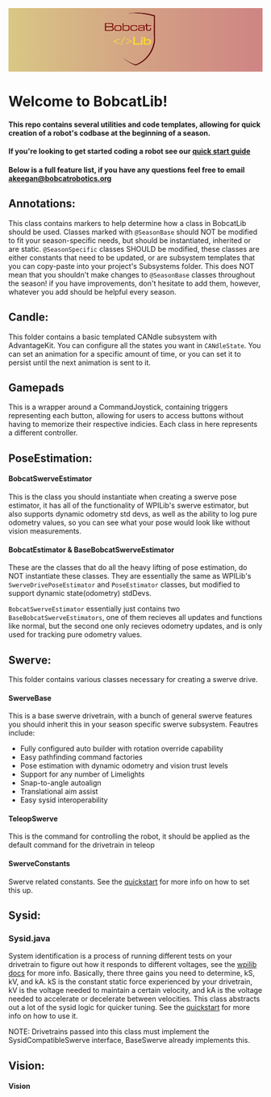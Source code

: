 ![Really sick banner](<Assets/BobcatLib Banner (4).png>)

# Welcome to BobcatLib!
#### This repo contains several utilities and code templates, allowing for quick creation of a robot's codbase at the beginning of a season. 
#### If you're looking to get started coding a robot see our [quick start guide](QUICKSTART.md)

#### Below is a full feature list, if you have any questions feel free to email akeegan@bobcatrobotics.org 

## Annotations: 
This class contains markers to help determine how a class in BobcatLib should be used.
Classes marked with `@SeasonBase` should NOT be modified to fit your season-specific needs, but should be instantiated, inherited or are static. `@SeasonSpecific` classes SHOULD be modified, these classes are either constants that need to be updated, or are subsystem templates that you can copy-paste into your project's Subsystems folder. This does NOT mean that you shouldn't make changes to `@SeasonBase` classes throughout the season! if you have improvements, don't hesitate to add them, however, whatever you add should be helpful every season. 


## Candle:

This folder contains a basic templated CANdle subsystem with AdvantageKit. You can configure all the states you want in `CANdleState`. You can set an animation for a specific amount of time, or you can set it to persist until the next animation is sent to it.

## Gamepads

This is a wrapper around a CommandJoystick, containing triggers representing each button, allowing for users to access buttons without having to memorize their respective indicies. Each class in here represents a different controller. 


## PoseEstimation:

#### BobcatSwerveEstimator
This is the class you should instantiate when creating a swerve pose estimator, it has all of the functionality of WPILib's swerve estimator, but also supports dynamic odometry std devs, as well as the ability to log pure odometry values, so you can see what your pose would look like without vision measurements.

#### BobcatEstimator & BaseBobcatSwerveEstimator
These are the classes that do all the heavy lifting of pose estimation, do NOT instantiate these classes. They are essentially the same as WPILib's `SwerveDrivePoseEstimator` and `PoseEstimator` classes, but modified to support dynamic state(odometry) stdDevs.

`BobcatSwerveEstimator` essentially just contains two `BaseBobcatSwerveEstimators`, one of them recieves all updates and functions like normal, but the second one only recieves odometry updates, and is only used for tracking pure odometry values.

## Swerve:

This folder contains various classes necessary for creating a swerve drive.

#### SwerveBase
This is a base swerve drivetrain, with a bunch of general swerve features you should inherit this in your season specific swerve subsystem. Feautres include:
* Fully configured auto builder with rotation override capability
* Easy pathfinding command factories
* Pose estimation with dynamic odometry and vision trust levels
* Support for any number of Limelights
* Snap-to-angle autoalign
* Translational aim assist
* Easy sysid interoperability

#### TeleopSwerve
This is the command for controlling the robot, it should be applied as the default command for the drivetrain in teleop

#### SwerveConstants
Swerve related constants. See the [quickstart](QUICKSTART.md) for more info on how to set this up.

## Sysid:

### Sysid.java
System identification is a process of running different tests on your drivetrain to figure out how it responds to different voltages, see the [wpilib docs](https://docs.wpilib.org/en/stable/docs/software/advanced-controls/system-identification/introduction.html) for more info. Basically, there three gains you need to determine, kS, kV, and kA. kS is the constant static force experienced by your drivetrain, kV is the voltage needed to maintain a certain velocity, and kA is the voltage needed to accelerate or decelerate between velocities. This class abstracts out a lot of the sysid logic for quicker tuning. See the [quickstart](QUICKSTART.md) for more info on how to use it.

NOTE: Drivetrains passed into this class must implement the SysidCompatibleSwerve interface, BaseSwerve already implements this.

## Vision:

#### Vision


